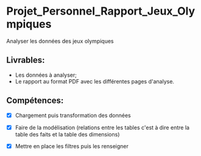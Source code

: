 # Projet_Personnel_Rapport_Jeux_Olympiques
Analyser les données des jeux olympiques

## Livrables:
* Les données à analyser;
* Le rapport au format PDF avec les différentes pages d'analyse.

## Compétences:
- [x] Chargement puis transformation des données
- [x] Faire de la modélisation (relations entre les tables c'est à dire entre la table des faits et la table des dimensions)
- [x] Mettre en place les filtres puis les renseigner

